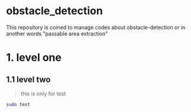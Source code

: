 # obstacle_detection
This repository is coined to manage codes about obstacle-detection or in another words "passable area extraction"

# 1. level one
## 1.1 level two
> this is only for test

```bash
sudo test
```
